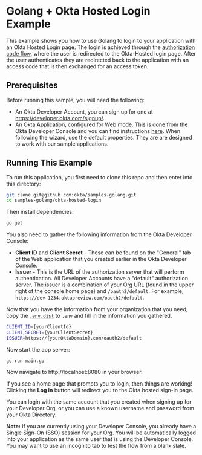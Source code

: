 # Golang + Okta Hosted Login Example
This example shows you how to use Golang to login to your application with an Okta Hosted Login page.  The login is achieved through the [authorization code flow](https://developer.okta.com/authentication-guide/implementing-authentication/auth-code), where the user is redirected to the Okta-Hosted login page.  After the user authenticates they are redirected back to the application with an access code that is then exchanged for an access token.

## Prerequisites

Before running this sample, you will need the following:

* An Okta Developer Account, you can sign up for one at https://developer.okta.com/signup/.
* An Okta Application, configured for Web mode. This is done from the Okta Developer Console and you can find instructions [here][OIDC WEB Setup Instructions].  When following the wizard, use the default properties.  They are are designed to work with our sample applications.

## Running This Example

To run this application, you first need to clone this repo and then enter into this directory:

```bash
git clone git@github.com:okta/samples-golang.git
cd samples-golang/okta-hosted-login
```

Then install dependencies:

```bash
go get
```

You also need to gather the following information from the Okta Developer Console:

- **Client ID** and **Client Secret** - These can be found on the "General" tab of the Web application that you created earlier in the Okta Developer Console.
- **Issuer** - This is the URL of the authorization server that will perform authentication.  All Developer Accounts have a "default" authorization server.  The issuer is a combination of your Org URL (found in the upper right of the console home page) and `/oauth2/default`. For example, `https://dev-1234.oktapreview.com/oauth2/default`.

Now that you have the information from your organization that you need, copy the [`.env.dist`](.env.dist) to `.env` and fill in the information you gathered.

```bash
CLIENT_ID={yourClientId}
CLIENT_SECRET={yourClientSecret}
ISSUER=https://{yourOktaDomain}.com/oauth2/default
```

Now start the app server:

```
go run main.go
```

Now navigate to http://localhost:8080 in your browser.

If you see a home page that prompts you to login, then things are working!  Clicking the **Log in** button will redirect you to the Okta hosted sign-in page.

You can login with the same account that you created when signing up for your Developer Org, or you can use a known username and password from your Okta Directory.

**Note:** If you are currently using your Developer Console, you already have a Single Sign-On (SSO) session for your Org.  You will be automatically logged into your application as the same user that is using the Developer Console.  You may want to use an incognito tab to test the flow from a blank slate.

[OIDC Web Setup Instructions]: https://developer.okta.com/authentication-guide/implementing-authentication/auth-code#1-setting-up-your-application
